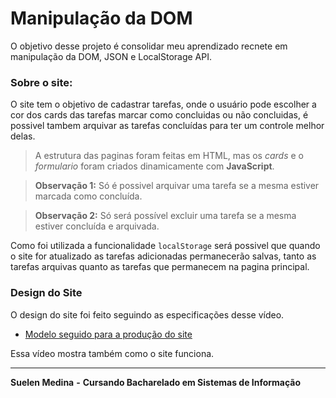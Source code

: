 # Manipulação da DOM
O objetivo desse projeto é consolidar meu aprendizado recnete em manipulação da DOM, JSON e LocalStorage API.

### Sobre o site:
O site tem o objetivo de cadastrar tarefas, onde o usuário pode escolher a cor dos cards das tarefas marcar como concluidas ou não concluidas, é possivel tambem arquivar as tarefas concluídas para ter um controle melhor delas.

> A estrutura das paginas foram feitas em HTML, mas os *cards* e o *formulario* foram criados dinamicamente com **JavaScript**.

> **Observação 1:** Só é possivel arquivar uma tarefa se a mesma estiver marcada como concluída.

> **Observação 2:** Só será possível excluir uma tarefa se a mesma estiver concluída e arquivada.

Como foi utilizada a funcionalidade ```localStorage``` será possivel que quando o site for atualizado as tarefas adicionadas permanecerão salvas, tanto as tarefas arquivas quanto as tarefas que permanecem na pagina principal.

### Design do Site
O design do site foi feito seguindo as especificações desse vídeo.

* [Modelo seguido para a produção do site](https://drive.google.com/file/d/1pzQP8-Puzjbv_xiwsVDjwdF3ondvd43U/preview)

Essa vídeo mostra também como o site funciona.

---

**Suelen Medina**
**-** 
**Cursando Bacharelado em Sistemas de Informação**
